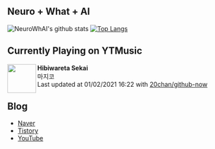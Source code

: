 ## Neuro + What + AI

![NeuroWhAI's github stats](https://github-readme-stats.vercel.app/api?username=neurowhai&count_private=true&show_icons=true)
[![Top Langs](https://github-readme-stats.vercel.app/api/top-langs/?username=neurowhai&layout=compact)](https://github.com/anuraghazra/github-readme-stats)

## Currently Playing on YTMusic

[<img align="left" height="65" src="https://lh3.googleusercontent.com/6J0T0785CFS99wVCmzT9RsSYOAvzL-UYZtEnoRWYeEOb-eOudZLOW0uVaxXBlwJ5csOOXPDXTCTxANN7">](https://music.youtube.com/channel/UC6ALjq4oiVpv9vmL_Cb4Y7g)

**Hibiwareta Sekai**  
마지코  
Last updated at 01/02/2021 16:22 with [20chan/github-now](https://github.com/20chan/github-now)

## Blog

- [Naver](http://blog.naver.com/neurowhai)
- [Tistory](http://neurowhai.tistory.com/)
- [YouTube](https://www.youtube.com/channel/UCB_v1xU6laBHOeH6z4L-Mtw)
